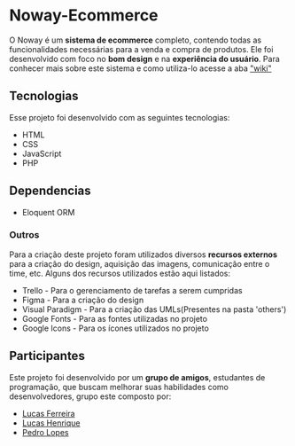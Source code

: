 ﻿# Noway-Ecommerce
O Noway é um **sistema de ecommerce** completo, contendo todas as funcionalidades necessárias para a venda e compra de produtos. Ele foi desenvolvido com foco no **bom design** e na **experiência do usuário**. Para conhecer mais sobre este sistema e como utiliza-lo acesse a aba ["wiki"](https://github.com/lucasfernandesdeveloper/Noway-Ecommerce/wiki)

## Tecnologias
Esse projeto foi desenvolvido com as seguintes tecnologias:
 - HTML
 - CSS
 - JavaScript 
 - PHP

## Dependencias
- Eloquent ORM

### Outros 
Para a criação deste projeto foram utilizados diversos **recursos externos** para a criação do design, aquisição das imagens, comunicação entre o time, etc. Alguns dos recursos utilizados estão aqui listados:
 - Trello - Para o gerenciamento de tarefas a serem cumpridas
 - Figma - Para a criação do design   
 - Visual Paradigm - Para a criação das UMLs(Presentes na pasta 'others') 
 - Google Fonts - Para as fontes utilizadas no projeto
 - Google Icons - Para os ícones utilizados no projeto 

## Participantes 
Este projeto foi desenvolvido por um **grupo de amigos**, estudantes de programação, que buscam melhorar suas habilidades como desenvolvedores, grupo este composto por: 
- <a href="https://github.com/Lucas-Ferreira7">Lucas Ferreira</a>
- <a href="https://github.com/Lucas-Ferreira7">Lucas Henrique</a>
- <a href="https://github.com/pedrolopesdeveloper">Pedro Lopes</a>


